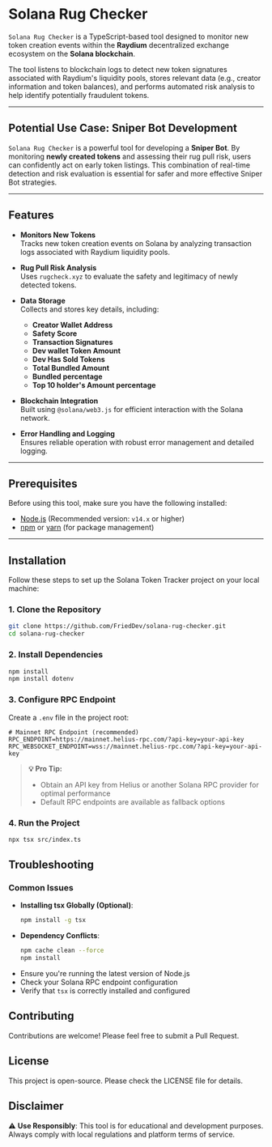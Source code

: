 # Solana Rug Checker  

`Solana Rug Checker` is a TypeScript-based tool designed to monitor new token creation events within the **Raydium** decentralized exchange ecosystem on the **Solana blockchain**. 

The tool listens to blockchain logs to detect new token signatures associated with Raydium's liquidity pools, stores relevant data (e.g., creator information and token balances), and performs automated risk analysis to help identify potentially fraudulent tokens.  

---

## Potential Use Case: Sniper Bot Development  

`Solana Rug Checker` is a powerful tool for developing a **Sniper Bot**. By monitoring **newly created tokens** and assessing their rug pull risk, users can confidently act on early token listings. This combination of real-time detection and risk evaluation is essential for safer and more effective Sniper Bot strategies.  

---

## Features  

- **Monitors New Tokens**  
  Tracks new token creation events on Solana by analyzing transaction logs associated with Raydium liquidity pools.  

- **Rug Pull Risk Analysis**  
  Uses `rugcheck.xyz` to evaluate the safety and legitimacy of newly detected tokens.  

- **Data Storage**  
  Collects and stores key details, including:  
  - **Creator Wallet Address**  
  - **Safety Score**  
  - **Transaction Signatures**  
  - **Dev wallet Token Amount**
  - **Dev Has Sold Tokens**
  - **Total Bundled Amount**
  - **Bundled percentage**
  - **Top 10 holder's Amount percentage**
  
- **Blockchain Integration**  
  Built using `@solana/web3.js` for efficient interaction with the Solana network.  

- **Error Handling and Logging**  
  Ensures reliable operation with robust error management and detailed logging.  

---

## Prerequisites

Before using this tool, make sure you have the following installed:

- [Node.js](https://nodejs.org/) (Recommended version: `v14.x` or higher)
- [npm](https://www.npmjs.com/) or [yarn](https://yarnpkg.com/) (for package management)

---

## Installation

Follow these steps to set up the Solana Token Tracker project on your local machine:

### 1. Clone the Repository
   ```bash
   git clone https://github.com/FriedDev/solana-rug-checker.git
   cd solana-rug-checker
   ```

### 2. Install Dependencies
```bash
npm install
npm install dotenv
```

### 3. Configure RPC Endpoint
Create a `.env` file in the project root:
```env
# Mainnet RPC Endpoint (recommended)
RPC_ENDPOINT=https://mainnet.helius-rpc.com/?api-key=your-api-key
RPC_WEBSOCKET_ENDPOINT=wss://mainnet.helius-rpc.com/?api-key=your-api-key
```

> **💡 Pro Tip:** 
> - Obtain an API key from Helius or another Solana RPC provider for optimal performance
> - Default RPC endpoints are available as fallback options

### 4. Run the Project
```bash
npx tsx src/index.ts
```

## Troubleshooting

### Common Issues
- **Installing tsx Globally (Optional)**:
  ```bash
  npm install -g tsx
  ```
- **Dependency Conflicts**: 
  ```bash
  npm cache clean --force
  npm install
  ```
- Ensure you're running the latest version of Node.js
- Check your Solana RPC endpoint configuration
- Verify that `tsx` is correctly installed and configured

## Contributing

Contributions are welcome! Please feel free to submit a Pull Request.

## License

This project is open-source. Please check the LICENSE file for details.

## Disclaimer

⚠️ **Use Responsibly**: This tool is for educational and development purposes. Always comply with local regulations and platform terms of service.
